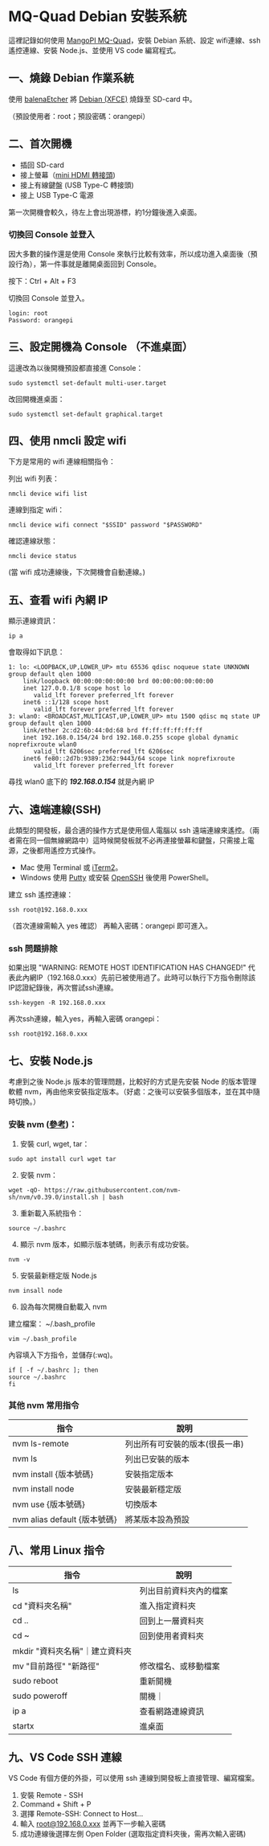 # MQ-Quad Debian 安裝系統
這裡記錄如何使用 [MangoPI MQ-Quad](https://mangopi.org/mangopi_mqquad)，安裝 Debian 系統、設定 wifi連線、ssh 遙控連線、安裝 Node.js、並使用 VS code 編寫程式。

## 一、燒錄 Debian 作業系統
使用 [balenaEtcher](https://www.balena.io/etcher) 將 [Debian (XFCE)](https://mangopi.org/mangopi_mqquad) 燒錄至 SD-card 中。

（預設使用者：root；預設密碼：orangepi）

## 二、首次開機
- 插回 SD-card
- 接上螢幕（[mini HDMI 轉接頭](https://shopee.tw/-%E6%97%A5%E6%9C%AC%E8%B2%93%E9%9B%9C%E8%B2%A8%E8%88%96-(20D231)MiniHDMI-%E8%BD%89HDMI.-Mini-i.31414510.980429457?sp_atk=c3a2b52f-9317-4ab4-b694-9ac2ee7c4e65&xptdk=c3a2b52f-9317-4ab4-b694-9ac2ee7c4e65))
- 接上有線鍵盤 (USB Type-C 轉接頭)
- 接上 USB Type-C 電源

第一次開機會較久，待左上會出現游標，約1分鐘後進入桌面。

### 切換回 Console 並登入
因大多數的操作還是使用 Console 來執行比較有效率，所以成功進入桌面後（預設行為），第一件事就是離開桌面回到 Console。

按下：Ctrl + Alt + F3

切換回 Console 並登入。

```
login: root
Password: orangepi
```

## 三、設定開機為 Console （不進桌面）
這邊改為以後開機預設都直接進 Console：
```
sudo systemctl set-default multi-user.target
```
改回開機進桌面：
```
sudo systemctl set-default graphical.target
```

## 四、使用 nmcli 設定 wifi
下方是常用的 wifi 連線相關指令：

列出 wifi 列表：
```
nmcli device wifi list
```
連線到指定 wifi：
```
nmcli device wifi connect "$SSID" password "$PASSWORD"
```
確認連線狀態：
```
nmcli device status
```
(當 wifi 成功連線後，下次開機會自動連線。)


## 五、查看 wifi 內網 IP
顯示連線資訊：
```
ip a
```
會取得如下訊息：
```
1: lo: <LOOPBACK,UP,LOWER_UP> mtu 65536 qdisc noqueue state UNKNOWN group default qlen 1000
    link/loopback 00:00:00:00:00:00 brd 00:00:00:00:00:00
    inet 127.0.0.1/8 scope host lo
       valid_lft forever preferred_lft forever
    inet6 ::1/128 scope host
       valid_lft forever preferred_lft forever
3: wlan0: <BROADCAST,MULTICAST,UP,LOWER_UP> mtu 1500 qdisc mq state UP group default qlen 1000
    link/ether 2c:d2:6b:44:0d:68 brd ff:ff:ff:ff:ff:ff
    inet 192.168.0.154/24 brd 192.168.0.255 scope global dynamic noprefixroute wlan0
       valid_lft 6206sec preferred_lft 6206sec
    inet6 fe80::2d7b:9389:2362:9443/64 scope link noprefixroute
       valid_lft forever preferred_lft forever
```
尋找 wlan0 底下的 ***192.168.0.154*** 就是內網 IP

## 六、遠端連線(SSH)
此類型的開發板，最合適的操作方式是使用個人電腦以 ssh 遠端連線來遙控。（兩者需在同一個無線網路中）這時候開發板就不必再連接螢幕和鍵盤，只需接上電源，之後都用遙控方式操作。

- Mac 使用 Terminal 或 [iTerm2](https://iterm2.com/)。
- Windows 使用 [Putty](https://www.putty.org/) 或安裝 [OpenSSH](https://www.howtogeek.com/311287/how-to-connect-to-an-ssh-server-from-windows-macos-or-linux/) 後使用 PowerShell。

建立 ssh 遙控連線：
```
ssh root@192.168.0.xxx
```
（首次連線需輸入 yes 確認）
再輸入密碼：orangepi 即可進入。

### ssh 問題排除
如果出現 "WARNING: REMOTE HOST IDENTIFICATION HAS CHANGED!" 代表此內網IP（192.168.0.xxx）先前已被使用過了。此時可以執行下方指令刪除該IP認證紀錄後，再次嘗試ssh連線。
```
ssh-keygen -R 192.168.0.xxx
```
再次ssh連線，輸入yes，再輸入密碼 orangepi：
```
ssh root@192.168.0.xxx
```

## 七、安裝 Node.js
考慮到之後 Node.js 版本的管理問題，比較好的方式是先安裝 Node 的版本管理軟體 nvm，再由他來安裝指定版本。（好處：之後可以安裝多個版本，並在其中隨時切換。）

### 安裝 nvm ([參考](https://www.imaginelinux.com/install-nvm-debian-11/))：
1. 安裝 curl, wget, tar：
```
sudo apt install curl wget tar
```
2. 安裝 nvm：
```
wget -qO- https://raw.githubusercontent.com/nvm-sh/nvm/v0.39.0/install.sh | bash
```
3. 重新載入系統指令：
```
source ~/.bashrc
```
4. 顯示 nvm 版本，如顯示版本號碼，則表示有成功安裝。
```
nvm -v
```

5. 安裝最新穩定版 Node.js
```
nvm insall node
```

6. 設為每次開機自動載入 nvm

建立檔案： ~/.bash_profile
```
vim ~/.bash_profile
```

內容填入下方指令，並儲存(:wq)。
```
if [ -f ~/.bashrc ]; then
source ~/.bashrc
fi
```


### 其他 nvm 常用指令
|指令|說明|
|---|---|
|nvm ls-remote|列出所有可安裝的版本(很長一串)|
|nvm ls|列出已安裝的版本|
|nvm install {版本號碼}|安裝指定版本|
|nvm install node|安裝最新穩定版|
|nvm use {版本號碼}|切換版本|
|nvm alias default {版本號碼}|將某版本設為預設|

## 八、常用 Linux 指令
|指令|說明|
|---|---|
|ls|列出目前資料夾內的檔案|
|cd "資料夾名稱"|進入指定資料夾|
|cd ..|回到上一層資料夾|
|cd ~|回到使用者資料夾|
|mkdir "資料夾名稱"｜建立資料夾|
|mv "目前路徑" "新路徑"|修改檔名、或移動檔案|
|sudo reboot|重新開機|
|sudo poweroff|關機｜
|ip a|查看網路連線資訊|
|startx|進桌面|

## 九、VS Code SSH 連線
VS Code 有個方便的外掛，可以使用 ssh 連線到開發板上直接管理、編寫檔案。
1. 安裝 Remote - SSH
1. Command + Shift + P
1. 選擇 Remote-SSH: Connect to Host...
1. 輸入 root@192.168.0.xxx 並再下一步輸入密碼
1. 成功連線後選擇左側 Open Folder (選取指定資料夾後，需再次輸入密碼)